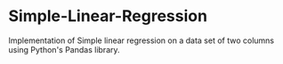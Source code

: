 # Simple-Linear-Regression
Implementation of Simple linear regression on a data set of two columns using Python's Pandas library.
